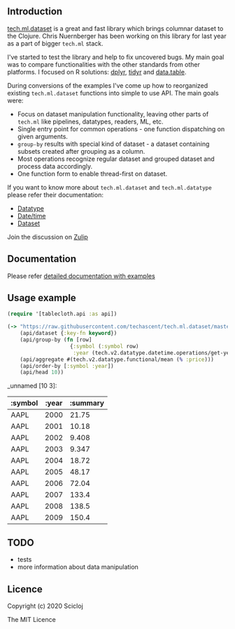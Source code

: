 Introduction
------------

[tech.ml.dataset](https://github.com/techascent/tech.ml.dataset) is a great and fast library which brings columnar dataset to the Clojure. Chris Nuernberger has been working on this library for last year as a part of bigger `tech.ml` stack.

I've started to test the library and help to fix uncovered bugs. My main goal was to compare functionalities with the other standards from other platforms. I focused on R solutions: [dplyr](https://dplyr.tidyverse.org/), [tidyr](https://tidyr.tidyverse.org/) and [data.table](https://rdatatable.gitlab.io/data.table/).

During conversions of the examples I've come up how to reorganized existing `tech.ml.dataset` functions into simple to use API. The main goals were:

-   Focus on dataset manipulation functionality, leaving other parts of `tech.ml` like pipelines, datatypes, readers, ML, etc.
-   Single entry point for common operations - one function dispatching on given arguments.
-   `group-by` results with special kind of dataset - a dataset containing subsets created after grouping as a column.
-   Most operations recognize regular dataset and grouped dataset and process data accordingly.
-   One function form to enable thread-first on dataset.

If you want to know more about `tech.ml.dataset` and `tech.ml.datatype` please refer their documentation:

-   [Datatype](https://github.com/techascent/tech.datatype/blob/master/docs/cheatsheet.md)
-   [Date/time](https://github.com/techascent/tech.datatype/blob/master/docs/datetime.md)
-   [Dataset](https://github.com/techascent/tech.ml.dataset/blob/master/docs/walkthrough.md)

Join the discussion on [Zulip](https://clojurians.zulipchat.com/#narrow/stream/236259-tech.2Eml.2Edataset.2Edev/topic/api)

Documentation
-------------

Please refer [detailed documentation with examples](https://scicloj.github.io/tablecloth/index.html)

Usage example
-------------

``` clojure
(require '[tablecloth.api :as api])
```

``` clojure
(-> "https://raw.githubusercontent.com/techascent/tech.ml.dataset/master/test/data/stocks.csv"
    (api/dataset {:key-fn keyword})
    (api/group-by (fn [row]
                    {:symbol (:symbol row)
                     :year (tech.v2.datatype.datetime.operations/get-years (:date row))}))
    (api/aggregate #(tech.v2.datatype.functional/mean (% :price)))
    (api/order-by [:symbol :year])
    (api/head 10))
```

\_unnamed \[10 3\]:

| :symbol | :year | :summary |
|---------|-------|----------|
| AAPL    | 2000  | 21.75    |
| AAPL    | 2001  | 10.18    |
| AAPL    | 2002  | 9.408    |
| AAPL    | 2003  | 9.347    |
| AAPL    | 2004  | 18.72    |
| AAPL    | 2005  | 48.17    |
| AAPL    | 2006  | 72.04    |
| AAPL    | 2007  | 133.4    |
| AAPL    | 2008  | 138.5    |
| AAPL    | 2009  | 150.4    |

TODO
----

-   tests
-   more information about data manipulation

Licence
-------

Copyright (c) 2020 Scicloj

The MIT Licence

